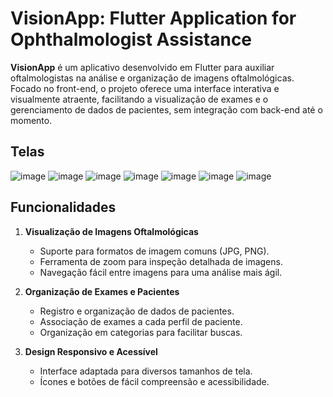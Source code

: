 # VisionApp: Flutter Application for Ophthalmologist Assistance

**VisionApp** é um aplicativo desenvolvido em Flutter para auxiliar oftalmologistas na análise e organização de imagens oftalmológicas. Focado no front-end, o projeto oferece uma interface interativa e visualmente atraente, facilitando a visualização de exames e o gerenciamento de dados de pacientes, sem integração com back-end até o momento.

## Telas
![image](https://github.com/user-attachments/assets/4607f11f-f728-4ce5-943a-395e09008b32)
![image](https://github.com/user-attachments/assets/b76bf877-c404-4e3b-bd55-6793952b762a)
![image](https://github.com/user-attachments/assets/aa7c0c54-c394-4ae7-be89-c67eb177c13e)
![image](https://github.com/user-attachments/assets/910d2df4-7ddc-46a3-9077-d2af31599f07)
![image](https://github.com/user-attachments/assets/9cf23bea-95ef-4ca7-84d9-8a9c50c79f5c)
![image](https://github.com/user-attachments/assets/17259b4c-de85-4cdc-a3a5-5b87a3462f6b)
![image](https://github.com/user-attachments/assets/baf54054-79e6-460f-9680-5b0102126229)



## Funcionalidades

1. **Visualização de Imagens Oftalmológicas**
   - Suporte para formatos de imagem comuns (JPG, PNG).
   - Ferramenta de zoom para inspeção detalhada de imagens.
   - Navegação fácil entre imagens para uma análise mais ágil.
     
2. **Organização de Exames e Pacientes**
   - Registro e organização de dados de pacientes.
   - Associação de exames a cada perfil de paciente.
   - Organização em categorias para facilitar buscas.

3. **Design Responsivo e Acessível**
   - Interface adaptada para diversos tamanhos de tela.
   - Ícones e botões de fácil compreensão e acessibilidade.
